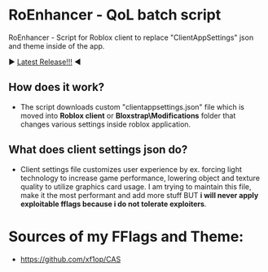 # RoEnhancer - QoL batch script
RoEnhancer - Script for Roblox client to replace "ClientAppSettings" json and theme inside of the app.

▶️ [Latest Release!!!](https://github.com/xf1op/RoEnhancer/releases/latest/) ◀️
## How does it work?
- The script downloads custom "clientappsettings.json" file which is moved into **Roblox client** or **Bloxstrap\Modifications** folder that changes various settings inside roblox application.
## What does client settings json do?
- Client settings file customizes user experience by ex. forcing light technology to increase game performance, lowering object and texture quality to utilize graphics card usage. I am trying to maintain this file, make it the most performant and add more stuff BUT **i will never apply exploitable fflags because i do not tolerate exploiters**.

# Sources of my FFlags and Theme:
- https://github.com/xf1op/CAS
